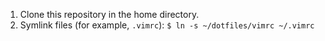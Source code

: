 1. Clone this repository in the home directory.
1. Symlink files (for example, `.vimrc`):
		```
		$ ln -s ~/dotfiles/vimrc ~/.vimrc
		```

